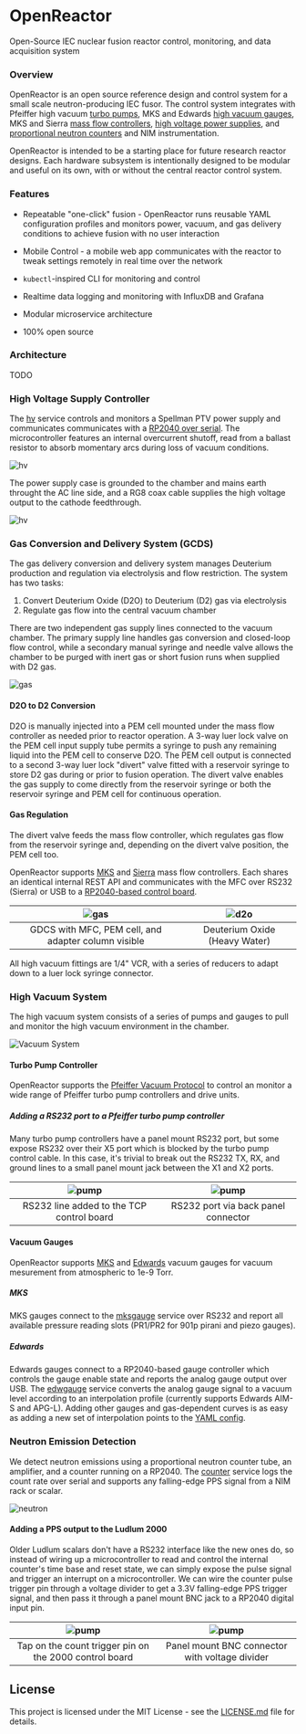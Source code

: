 # OpenReactor

Open-Source IEC nuclear fusion reactor control, monitoring, and data acquisition system

### Overview

OpenReactor is an open source reference design and control system for a small scale neutron-producing IEC fusor. The control system integrates with Pfeiffer high vacuum [turbo pumps](#vacuum-system), MKS and Edwards [high vacuum gauges](#high-vacuum-gauges), MKS and Sierra [mass flow controllers](#gas-delivery), [high voltage power supplies](#high-voltage-supply), and [proportional neutron counters](#neutron-emission-detection) and NIM instrumentation.

OpenReactor is intended to be a starting place for future research reactor designs. Each hardware subsystem is intentionally designed to be modular and useful on its own, with or without the central reactor control system.

### Features

- Repeatable "one-click" fusion - OpenReactor runs reusable YAML configuration profiles and monitors power, vacuum, and gas delivery conditions to achieve fusion with no user interaction

- Mobile Control - a mobile web app communicates with the reactor to tweak settings remotely in real time over the network
- `kubectl`-inspired CLI for monitoring and control
- Realtime data logging and monitoring with InfluxDB and Grafana
- Modular microservice architecture
- 100% open source

### Architecture

TODO

### High Voltage Supply Controller

The [hv](https://github.com/natesales/openreactor/tree/main/cmd/hv) service controls and monitors a Spellman PTV power supply and communicates communicates with a [RP2040 over serial](https://github.com/natesales/openreactor/blob/main/cmd/hv/hv.ino). The microcontroller features an internal overcurrent shutoff, read from a ballast resistor to absorb momentary arcs during loss of vacuum conditions.

![hv](docs/img/diagrams/hv.jpg)

The power supply case is grounded to the chamber and mains earth throught the AC line side, and a RG8 coax cable supplies the high voltage output to the cathode feedthrough.

![hv](docs/img/photos/hv.jpg)



### Gas Conversion and Delivery System (GCDS)

The gas delivery conversion and delivery system manages Deuterium production and regulation via electrolysis and flow restriction. The system has two tasks:

1. Convert Deuterium Oxide (D2O) to Deuterium (D2) gas via electrolysis
2. Regulate gas flow into the central vacuum chamber

There are two independent gas supply lines connected to the vacuum chamber. The primary supply line handles gas conversion and closed-loop flow control, while a secondary manual syringe and needle valve allows the chamber to be purged with inert gas or short fusion runs when supplied with D2 gas.

![gas](docs/img/diagrams/gas-delivery.jpg)

#### D2O to D2 Conversion

D2O is manually injected into a PEM cell mounted under the mass flow controller as needed prior to reactor operation. A 3-way luer lock valve on the PEM cell input supply tube permits a syringe to push any remaining liquid into the PEM cell to conserve D2O. The PEM cell output is connected to a second 3-way luer lock "divert" valve fitted with a reservoir syringe to store D2 gas during or prior to fusion operation. The divert valve enables the gas supply to come directly from the reservoir syringe or both the reservoir syringe and PEM cell for continuous operation.

#### Gas Regulation

The divert valve feeds the mass flow controller, which regulates gas flow from the reservoir syringe and, depending on
the divert valve position, the PEM cell too.

OpenReactor supports [MKS](https://github.com/natesales/openreactor/tree/main/cmd/mksmfc) and [Sierra](https://github.com/natesales/openreactor/tree/main/cmd/sierramfc) mass flow controllers. Each shares an identical internal REST API and communicates with the MFC over RS232 (Sierra) or USB to a [RP2040-based control board](https://github.com/natesales/openreactor/blob/main/cmd/mksmfc/mksmfc.ino).

|           ![gas](docs/img/photos/gas.jpg)           | ![d2o](docs/img/photos/deuterium.jpg) |
|:---------------------------------------------------:|:-------------------------------------:|
| GDCS with MFC, PEM cell, and adapter column visible |     Deuterium Oxide (Heavy Water)     |

All high vacuum fittings are 1/4" VCR, with a series of reducers to adapt down to a luer lock syringe connector.



### High Vacuum System

The high vacuum system consists of a series of pumps and gauges to pull and monitor the high vacuum environment in the chamber.

![Vacuum System](docs/img/diagrams/vacuum.jpg)

#### Turbo Pump Controller

OpenReactor supports the [Pfeiffer Vacuum Protocol](https://mmrc.caltech.edu/Vacuum/Pfeiffer%20Turbo/Pfeiffer%20Interface%20RS@32.pdf) to control an monitor a wide range of Pfeiffer turbo pump controllers and drive units.

##### Adding a RS232 port to a Pfeiffer turbo pump controller

Many turbo pump controllers have a panel mount RS232 port, but some expose RS232 over their X5 port which is blocked by the turbo pump control cable. In this case, it's trivial to break out the RS232 TX, RX, and ground lines to a small panel mount jack between the X1 and X2 ports.

| ![pump](docs/img/photos/turbo-serial.jpg) | ![pump](docs/img/photos/vacuum.jpg) |
| :---------------------------------------: | :---------------------------------: |
| RS232 line added to the TCP control board | RS232 port via back panel connector |


#### Vacuum Gauges

OpenReactor supports [MKS](#MKS-Gauges) and [Edwards](#Edwards-Gauges) vacuum gauges for vacuum mesurement from atmospheric to 1e-9 Torr.

##### MKS

MKS gauges connect to the [mksgauge](https://github.com/natesales/openreactor/tree/main/cmd/mksgauge) service over RS232 and report all available pressure reading slots (PR1/PR2 for 901p pirani and piezo gauges).

##### Edwards

Edwards gauges connect to a RP2040-based gauge controller which controls the gauge enable state and reports the analog gauge output over USB. The [edwgauge](https://github.com/natesales/openreactor/tree/main/cmd/edwgauge) service converts the analog gauge signal to a vacuum level according to an interpolation profile (currently supports Edwards AIM-S and APG-L). Adding other gauges and gas-dependent curves is as easy as adding a new set of interpolation points to the [YAML config](https://github.com/natesales/openreactor/blob/main/cmd/edwgauge/gauge-lut.yml).



### Neutron Emission Detection

We detect neutron emissions using a proportional neutron counter tube, an amplifier, and a counter running on a RP2040. The [counter](https://github.com/natesales/openreactor/tree/main/cmd/counter) service logs the count rate over serial and supports any falling-edge PPS signal from a NIM rack or scalar.

![neutron](docs/img/diagrams/neutron-detection.jpg)

#### Adding a PPS output to the Ludlum 2000

Older Ludlum scalars don't have a RS232 interface like the new ones do, so instead of wiring up a microcontroller to read and control the internal counter's time base and reset state, we can simply expose the pulse signal and trigger an interrupt on a microcontroller. We can wire the counter pulse trigger pin through a voltage divider to get a 3.3V falling-edge PPS trigger signal, and then pass it through a panel mount BNC jack to a RP2040 digital input pin.

|        ![pump](docs/img/photos/ludlum-tap.jpg)         |    ![pump](docs/img/photos/ludlum-bnc.jpg)     |
| :----------------------------------------------------: | :--------------------------------------------: |
| Tap on the count trigger pin on the 2000 control board | Panel mount BNC connector with voltage divider |


## License

This project is licensed under the MIT License - see the [LICENSE.md](LICENSE.md) file for details.
